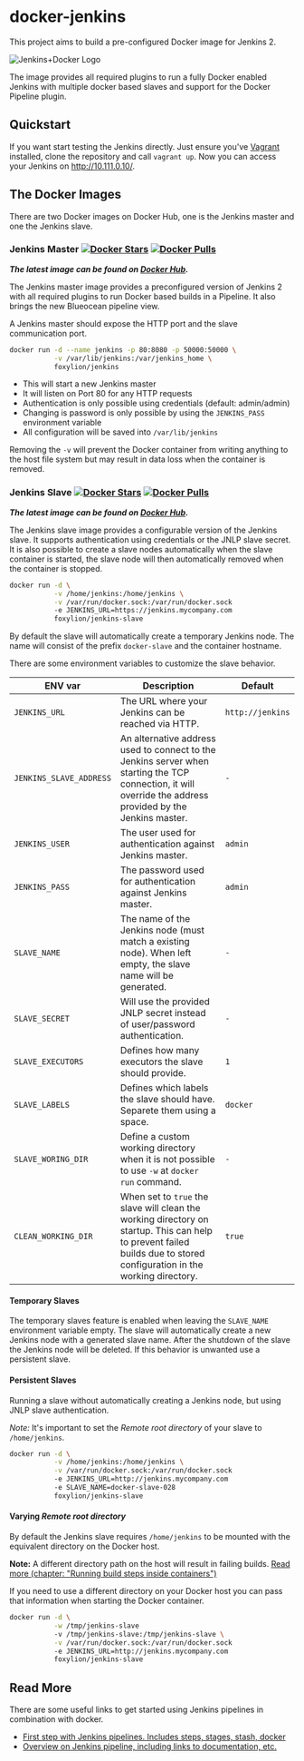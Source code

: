 # docker-jenkins

This project aims to build a pre-configured Docker image for Jenkins 2.

![Jenkins+Docker Logo](https://raw.githubusercontent.com/foxylion/docker-jenkins/master/documentation/logo.png)

The image provides all required plugins to run a fully Docker enabled Jenkins
with multiple docker based slaves and support for the Docker Pipeline plugin.

## Quickstart

If you want start testing the Jenkins directly. Just ensure you've
[Vagrant](https://www.vagrantup.com) installed, clone the repository and
call `vagrant up`. Now you can access your Jenkins on http://10.111.0.10/.

## The Docker Images

There are two Docker images on Docker Hub, one is the Jenkins master and one the
Jenkins slave.

### Jenkins Master [![Docker Stars](https://img.shields.io/docker/stars/foxylion/jenkins.svg?style=flat-square)](https://hub.docker.com/r/foxylion/jenkins/) [![Docker Pulls](https://img.shields.io/docker/pulls/foxylion/jenkins.svg?style=flat-square)](https://hub.docker.com/r/foxylion/jenkins/)

***The latest image can be found on [Docker Hub](https://hub.docker.com/r/foxylion/jenkins/).***

The Jenkins master image provides a preconfigured version of Jenkins 2 with all
required plugins to run Docker based builds in a Pipeline. It also brings the new
Blueocean pipeline view.

A Jenkins master should expose the HTTP port and the slave communication port.

```bash
docker run -d --name jenkins -p 80:8080 -p 50000:50000 \
           -v /var/lib/jenkins:/var/jenkins_home \
           foxylion/jenkins
```

- This will start a new Jenkins master
- It will listen on Port 80 for any HTTP requests
- Authentication is only possible using credentials (default: admin/admin)
- Changing is password is only possible by using the `JENKINS_PASS` environment variable
- All configuration will be saved into `/var/lib/jenkins`

Removing the `-v` will prevent the Docker container from writing anything to
the host file system but may result in data loss when the container is removed.

### Jenkins Slave [![Docker Stars](https://img.shields.io/docker/stars/foxylion/jenkins-slave.svg?style=flat-square)](https://hub.docker.com/r/foxylion/jenkins-slave/) [![Docker Pulls](https://img.shields.io/docker/pulls/foxylion/jenkins-slave.svg?style=flat-square)](https://hub.docker.com/r/foxylion/jenkins-slave/)

***The latest image can be found on [Docker Hub](https://hub.docker.com/r/foxylion/jenkins-slave/).***

The Jenkins slave image provides a configurable version of the Jenkins slave. It
supports authentication using credentials or the JNLP slave secret. It is also
possible to create a slave nodes automatically when the slave container is
started, the slave node will then automatically removed when the container is
stopped.

```bash
docker run -d \
           -v /home/jenkins:/home/jenkins \
           -v /var/run/docker.sock:/var/run/docker.sock
           -e JENKINS_URL=https://jenkins.mycompany.com
           foxylion/jenkins-slave
```

By default the slave will automatically create a temporary Jenkins node. The name
will consist of the prefix `docker-slave` and the container hostname.

There are some environment variables to customize the slave behavior.

| ENV var | Description | Default |
| ------- | ----------- | ------- |
| `JENKINS_URL` | The URL where your Jenkins can be reached via HTTP. | `http://jenkins` |
| `JENKINS_SLAVE_ADDRESS` | An alternative address used to connect to the Jenkins server when starting the TCP connection, it will override the address provided by the Jenkins master. | `-` |
| `JENKINS_USER` | The user used for authentication against Jenkins master. | `admin` |
| `JENKINS_PASS` | The password used for authentication against Jenkins master. | `admin` |
| `SLAVE_NAME` | The name of the Jenkins node (must match a existing node). When left empty, the slave name will be generated. | `-` |
| `SLAVE_SECRET` | Will use the provided JNLP secret instead of user/password authentication. | `-` |
| `SLAVE_EXECUTORS` | Defines how many executors the slave should provide. | `1` |
| `SLAVE_LABELS`| Defines which labels the slave should have. Separete them using a space. | `docker` |
| `SLAVE_WORING_DIR`| Define a custom working directory when it is not possible to use `-w` at `docker run` command. | `-` |
| `CLEAN_WORKING_DIR` | When set to `true` the slave will clean the working directory on startup. This can help to prevent failed builds due to stored configuration in the working directory. | `true` |

#### Temporary Slaves

The temporary slaves feature is enabled when leaving the `SLAVE_NAME` environment
variable empty. The slave will automatically create a new Jenkins node with a
generated slave name. After the shutdown of the slave the Jenkins node will be
deleted. If this behavior is unwanted use a persistent slave.

#### Persistent Slaves

Running a slave without automatically creating a Jenkins node, but using JNLP slave authentication.

*Note:* It's important to set the *Remote root directory* of your slave to `/home/jenkins`.

```bash
docker run -d \
           -v /home/jenkins:/home/jenkins \
           -v /var/run/docker.sock:/var/run/docker.sock
           -e JENKINS_URL=http://jenkins.mycompany.com
           -e SLAVE_NAME=docker-slave-028
           foxylion/jenkins-slave
```

#### Varying *Remote root directory*

By default the Jenkins slave requires `/home/jenkins` to be mounted with the
equivalent directory on the Docker host.

**Note:** A different directory path on the host will result in failing builds.
[Read more (chapter: "Running build steps inside containers")](https://go.cloudbees.com/docs/cloudbees-documentation/cje-user-guide/chapter-docker-workflow.html)

If you need to use a different directory on your Docker host you can pass that
information when starting the Docker container.

```bash
docker run -d \
           -w /tmp/jenkins-slave
           -v /tmp/jenkins-slave:/tmp/jenkins-slave \
           -v /var/run/docker.sock:/var/run/docker.sock
           -e JENKINS_URL=http://jenkins.mycompany.com
           foxylion/jenkins-slave
```

## Read More

There are some useful links to get started using Jenkins pipelines in combination
with docker.

- [First step with Jenkins pipelines. Includes steps, stages, stash, docker](https://dzone.com/refcardz/continuous-delivery-with-jenkins-workflow)
- [Overview on Jenkins pipeline, including links to documentation, etc.](https://wilsonmar.github.io/jenkins2-pipeline/)
